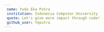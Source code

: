 ```yaml
---
 name: Yuda Eka Putra
 institution: Indonesia Computer University
 quote: Let's give more impact through code!
 github_user: Yeputra
---
```

